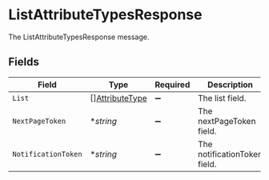 # ListAttributeTypesResponse

The ListAttributeTypesResponse message.


## Fields

| Field                                                   | Type                                                    | Required                                                | Description                                             |
| ------------------------------------------------------- | ------------------------------------------------------- | ------------------------------------------------------- | ------------------------------------------------------- |
| `List`                                                  | [][AttributeType](../../models/shared/attributetype.md) | :heavy_minus_sign:                                      | The list field.                                         |
| `NextPageToken`                                         | **string*                                               | :heavy_minus_sign:                                      | The nextPageToken field.                                |
| `NotificationToken`                                     | **string*                                               | :heavy_minus_sign:                                      | The notificationToken field.                            |